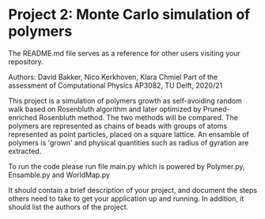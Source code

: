 # Project 2: Monte Carlo simulation of polymers

The README.md file serves as a reference for other users visiting your repository.

Authors:
David Bakker, Nico Kerkhoven, Klara Chmiel
Part of the assessment of Computational Physics AP3082, TU Delft, 2020/21

This project is a simulation of polymers growth as self-avoiding random walk based on Rosenbluth algorithm and later optimized by Pruned-enriched Rosenbluth method. The two methods will be compared. The polymers are represented as chains of beads with groups of atoms represented as point particles, placed on a square lattice. An ensamble of polymers is 'grown' and physical quantities such as radius of gyration are extracted. 

To run the code please run file main.py which is powered by Polymer.py, Ensamble.py and WorldMap.py






It should contain a brief description of your project, and document the steps others need to take to get your application up and running.
In addition, it should list the authors of the project.